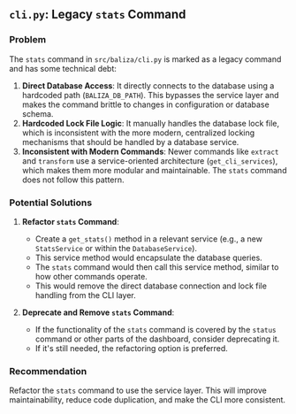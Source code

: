 ## `cli.py`: Legacy `stats` Command

### Problem

The `stats` command in `src/baliza/cli.py` is marked as a legacy command and has some technical debt:

1.  **Direct Database Access**: It directly connects to the database using a hardcoded path (`BALIZA_DB_PATH`). This bypasses the service layer and makes the command brittle to changes in configuration or database schema.
2.  **Hardcoded Lock File Logic**: It manually handles the database lock file, which is inconsistent with the more modern, centralized locking mechanisms that should be handled by a database service.
3.  **Inconsistent with Modern Commands**: Newer commands like `extract` and `transform` use a service-oriented architecture (`get_cli_services`), which makes them more modular and maintainable. The `stats` command does not follow this pattern.

### Potential Solutions

1.  **Refactor `stats` Command**:
    *   Create a `get_stats()` method in a relevant service (e.g., a new `StatsService` or within the `DatabaseService`).
    *   This service method would encapsulate the database queries.
    *   The `stats` command would then call this service method, similar to how other commands operate.
    *   This would remove the direct database connection and lock file handling from the CLI layer.

2.  **Deprecate and Remove `stats` Command**:
    *   If the functionality of the `stats` command is covered by the `status` command or other parts of the dashboard, consider deprecating it.
    *   If it's still needed, the refactoring option is preferred.

### Recommendation

Refactor the `stats` command to use the service layer. This will improve maintainability, reduce code duplication, and make the CLI more consistent.
